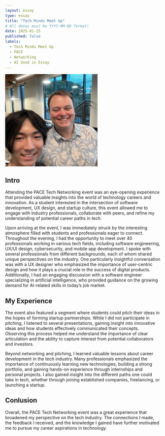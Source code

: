 ```yaml
---
layout: essay
type: essay
title: "Tech Minds Meet Up"
# All dates must be YYYY-MM-DD format!
date: 2025-01-25
published: false
labels:
  - Tech Minds Meet Up
  - PACE
  - Networking
  - AI Used in Essay
---
```


<div class="d-flex justify-content-center">
    <img class="img-fluid" src="../img/TechMinds.jpg" style="width: 300px; height: 300px; object-fit: cover;">
</div>



## Intro 

  Attending the PACE Tech Networking event was an eye-opening experience that provided valuable insights into the world of technology careers and innovation. As a student interested in the intersection of software development, UX design, and startup culture, this event allowed me to engage with industry professionals, collaborate with peers, and refine my understanding of potential career paths in tech.

Upon arriving at the event, I was immediately struck by the interesting atmosphere filled with students and professionals eager to connect. Throughout the evening, I had the opportunity to meet over 40 professionals working in various tech fields, including software engineering, UX/UI design, cybersecurity, and mobile app development. I spoke with several professionals from different backgrounds, each of whom shared unique perspectives on the industry. One particularly insightful conversation was with a UX designer who emphasized the importance of user-centric design and how it plays a crucial role in the success of digital products. Additionally, I had an engaging discussion with a software engineer specializing in artificial intelligence, who provided guidance on the growing demand for AI-related skills in today’s job market.

## My Experience

  The event also featured a segment where students could pitch their ideas in the hopes of forming startup partnerships. While I did not participate in pitching, I listened to several presentations, gaining insight into innovative ideas and how students effectively communicated their concepts. Observing this process helped me understand the importance of clear articulation and the ability to capture interest from potential collaborators and investors.

Beyond networking and pitching, I learned valuable lessons about career development in the tech industry. Many professionals emphasized the importance of continuously learning new technologies, building a strong portfolio, and gaining hands-on experience through internships and personal projects. I also gained insight into the different paths one could take in tech, whether through joining established companies, freelancing, or launching a startup.

## Conlusion 
  Overall, the PACE Tech Networking event was a great experience that broadened my perspective on the tech industry. The connections I made, the feedback I received, and the knowledge I gained have further motivated me to pursue my career aspirations in technology. 
